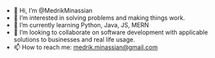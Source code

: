 - 👋 Hi, I’m @MedrikMinassian
- 👀 I’m interested in solving problems and making things work.
- 🌱 I’m currently learning Python, Java, JS, MERN
- 💞️ I’m looking to collaborate on software development with applicable solutions to businesses and real life usage.
- 📫 How to reach me: medrik.minassian@gmail.com

<!---
MedrikMinassian/MedrikMinassian is a ✨ special ✨ repository because its `README.md` (this file) appears on your GitHub profile.
You can click the Preview link to take a look at your changes.
--->
